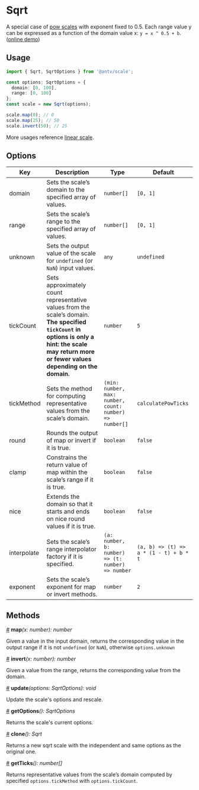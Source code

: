 # Sqrt

A special case of [pow scales](./pow.md) with exponent fixed to 0.5. Each range value y can be expressed as a function of the domain value x: `y = x ^ 0.5 + b`. ([online demo](https://observablehq.com/@pearmini/antv-scale#pow))

## Usage

```ts
import { Sqrt, SqrtOptions } from '@antv/scale';

const options: SqrtOptions = {
  domain: [0, 100],
  range: [0, 100]
};
const scale = new Sqrt(options);

scale.map(0); // 0
scale.map(25); // 50
scale.invert(50); // 25
```

More usages reference [linear scale](./linear.md#usage).

## Options

| Key | Description | Type | Default|  
| ----| ----------- | -----| -------|
| domain | Sets the scale’s domain to the specified array of values. | `number[]` | `[0, 1]` |
| range | Sets the scale’s range to the specified array of values. | `number[]` | `[0, 1]` |
| unknown | Sets the output value of the scale for `undefined` (or `NaN`) input values. | `any` | `undefined` |
| tickCount | Sets approximately count representative values from the scale’s domain. **The specified `tickCount` in options is only a hint: the scale may return more or fewer values depending on the domain.** | `number` | `5` |
| tickMethod | Sets the method for computing representative values from the scale’s domain. | `(min: number, max: number, count: number) => number[]` | `calculatePowTicks` |
| round | Rounds the output of map or invert if it is true. | `boolean` | `false` |
| clamp | Constrains the return value of map within the scale’s range if it is true. | `boolean` | `false` |
| nice |Extends the domain so that it starts and ends on nice round values if it is true. | `boolean` | `false` |
| interpolate | Sets the scale’s range interpolator factory if it is specified. | `(a: number, b: number) => (t: number) => number` | `(a, b) => (t) => a * (1 - t) + b * t` |
| exponent | Sets the scale’s exponent for map or invert methods. | `number` | `2` |

## Methods

<a name="sqrt_map" href="#sqrt_map">#</a> **map**<i>(x: number): number</i>

Given a value in the input domain, returns the corresponding value in the output range if it is not `undefined` (or `NaN`), otherwise `options.unknown`

<a name="sqrt_invert" href="#sqrt_invert">#</a> **invert**<i>(x: number): number</i>

Given a value from the range, returns the corresponding value from the domain.

<a name="sqrt_update" href="#sqrt_update">#</a> **update**<i>(options: SqrtOptions): void</i>

Update the scale's options and rescale.

<a name="sqrt_get_options" href="#Sqrt_get_options">#</a> **getOptions**<i>(): SqrtOptions</i>

Returns the scale's current options.

<a name="sqrt_clone" href="#sqrt_clone">#</a> **clone**<i>(): Sqrt</i>

Returns a new sqrt scale with the independent and same options as the original one.

<a name="sqrt_get_ticks" href="#sqrt_get_ticks">#</a> **getTicks**<i>(): number[]</i>

Returns representative values from the scale’s domain computed by specified `options.tickMethod` with `options.tickCount`.
